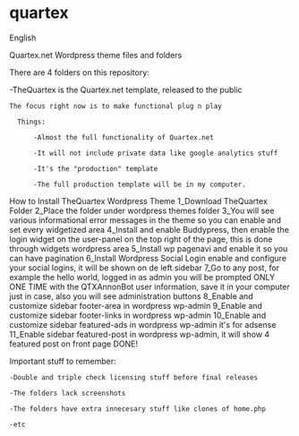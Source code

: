 # quartex
English

Quartex.net Wordpress theme files and folders


There are 4 folders on this repository:
          
  -TheQuartex is the Quartex.net template, released to the public
  
    The focus right now is to make functional plug n play
    
      Things:
      
          -Almost the full functionality of Quartex.net
          
          -It will not include private data like google analytics stuff
          
          -It's the "production" template
          
          -The full production template will be in my computer.

How to Install TheQuartex Wordpress Theme
1_Download TheQuartex Folder
2_Place the folder under wordpress themes folder
3_You will see various informational error messages in the theme so you can enable and set every widgetized area
4_Install and enable Buddypress, then enable the login widget on the user-panel on the top right of the page, this is done through widgets wordpress area
5_Install wp pagenavi and enable it so you can have pagination
6_Install Wordpress Social Login enable and configure your social logins, it will be shown on de left sidebar
7_Go to any post, for example the hello world, logged in as admin you will be prompted ONLY ONE TIME with the QTXAnnonBot user information, save it in your computer just in case, also you will see administration buttons
8_Enable and customize sidebar footer-area in wordpress wp-admin
9_Enable and customize sidebar footer-links in wordpress wp-admin
10_Enable and customize sidebar featured-ads in wordpress wp-admin it's for adsense
11_Enable sidebar featured-post in wordpress wp-admin, it will show 4 featured post on front page
DONE!
          
Important stuff to remember:

    -Double and triple check licensing stuff before final releases
    
    -The folders lack screenshots
    
    -The folders have extra innecesary stuff like clones of home.php
    
    -etc
    

